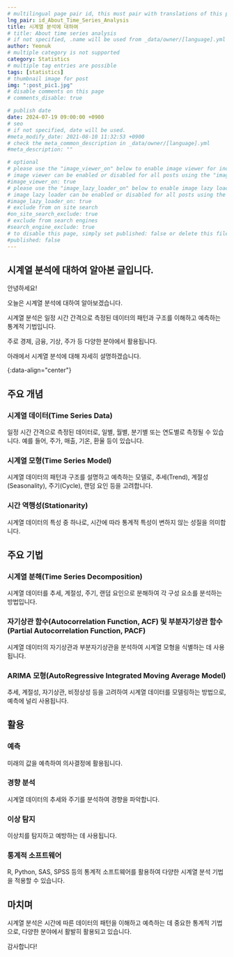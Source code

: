 ```yaml
---
# multilingual page pair id, this must pair with translations of this page. (This name must be unique)
lng_pair: id_About_Time_Series_Analysis
title: 시계열 분석에 대하여
# title: About time series analysis
# if not specified, .name will be used from _data/owner/[language].yml
author: Yeonuk
# multiple category is not supported
category: Statistics
# multiple tag entries are possible
tags: [statistics]
# thumbnail image for post
img: ":post_pic1.jpg"
# disable comments on this page
# comments_disable: true

# publish date
date: 2024-07-19 09:00:00 +0900
# seo
# if not specified, date will be used.
#meta_modify_date: 2021-08-10 11:32:53 +0900
# check the meta_common_description in _data/owner/[language].yml
#meta_description: ""

# optional
# please use the "image_viewer_on" below to enable image viewer for individual pages or posts (_posts/ or [language]/_posts folders).
# image viewer can be enabled or disabled for all posts using the "image_viewer_posts: true" setting in _data/conf/main.yml.
#image_viewer_on: true
# please use the "image_lazy_loader_on" below to enable image lazy loader for individual pages or posts (_posts/ or [language]/_posts folders).
# image lazy loader can be enabled or disabled for all posts using the "image_lazy_loader_posts: true" setting in _data/conf/main.yml.
#image_lazy_loader_on: true
# exclude from on site search
#on_site_search_exclude: true
# exclude from search engines
#search_engine_exclude: true
# to disable this page, simply set published: false or delete this file
#published: false
---
```


<!-- outline-start -->

## 시계열 분석에 대하여 알아본 글입니다.

안녕하세요!

오늘은 시계열 분석에 대하여 알아보겠습니다.

시계열 분석은 일정 시간 간격으로 측정된 데이터의 패턴과 구조를 이해하고 예측하는 통계적 기법입니다.

주로 경제, 금융, 기상, 주가 등 다양한 분야에서 활용됩니다.

아래에서 시계열 분석에 대해 자세히 설명하겠습니다.

{:data-align="center"}

<!-- outline-end -->

## 주요 개념

### 시계열 데이터(Time Series Data)

일정 시간 간격으로 측정된 데이터로, 일별, 월별, 분기별 또는 연도별로 측정될 수 있습니다. 예를 들어, 주가, 매출, 기온, 환율 등이 있습니다.

### 시계열 모형(Time Series Model)

시계열 데이터의 패턴과 구조를 설명하고 예측하는 모델로, 추세(Trend), 계절성(Seasonality), 주기(Cycle), 랜덤 요인 등을 고려합니다.

### 시간 역행성(Stationarity)

시계열 데이터의 특성 중 하나로, 시간에 따라 통계적 특성이 변하지 않는 성질을 의미합니다.

## 주요 기법

### 시계열 분해(Time Series Decomposition)

시계열 데이터를 추세, 계절성, 주기, 랜덤 요인으로 분해하여 각 구성 요소를 분석하는 방법입니다.

### 자기상관 함수(Autocorrelation Function, ACF) 및 부분자기상관 함수(Partial Autocorrelation Function, PACF)

시계열 데이터의 자기상관과 부분자기상관을 분석하여 시계열 모형을 식별하는 데 사용됩니다.

### ARIMA 모형(AutoRegressive Integrated Moving Average Model)

추세, 계절성, 자기상관, 비정상성 등을 고려하여 시계열 데이터를 모델링하는 방법으로, 예측에 널리 사용됩니다.

## 활용

### 예측

미래의 값을 예측하여 의사결정에 활용됩니다.

### 경향 분석

시계열 데이터의 추세와 주기를 분석하여 경향을 파악합니다.

### 이상 탐지

이상치를 탐지하고 예방하는 데 사용됩니다.

### 통계적 소프트웨어

R, Python, SAS, SPSS 등의 통계적 소프트웨어를 활용하여 다양한 시계열 분석 기법을 적용할 수 있습니다.

## 마치며

시계열 분석은 시간에 따른 데이터의 패턴을 이해하고 예측하는 데 중요한 통계적 기법으로, 다양한 분야에서 활발히 활용되고 있습니다.

감사합니다!
